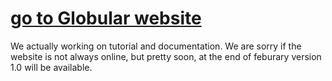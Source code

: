 # [go to Globular website](https://www.globular.io/doc)

We actually working on tutorial and documentation. We are sorry if the website is not always online,
but pretty soon, at the end of feburary version 1.0 will be available.

